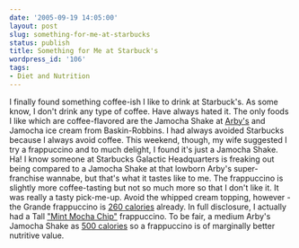 ```yaml
---
date: '2005-09-19 14:05:00'
layout: post
slug: something-for-me-at-starbucks
status: publish
title: Something for Me at Starbuck's
wordpress_id: '106'
tags:
- Diet and Nutrition
---
```


I finally found something coffee-ish I like to drink at Starbuck's. As some know, I don't drink any type of coffee. Have always hated it. The only foods I like which are coffee-flavored are the Jamocha Shake at [Arby's](http://www.arbys.com) and Jamocha ice cream from Baskin-Robbins. I had always avoided Starbucks because I always avoid coffee. This weekend, though, my wife suggested I try a frappuccino and to much delight, I found it's just a Jamocha Shake. Ha! I know someone at Starbucks Galactic Headquarters is freaking out being compared to a Jamocha Shake at that lowborn Arby's super-franchise wannabe, but that's what it tastes like to me. The frappuccino is slightly more coffee-tasting but not so much more so that I don't like it. It was really a tasty pick-me-up. Avoid the whipped cream topping, however - the Grande frappuccino is [260 calories](http://www.calorie-count.com/calories/item/57183.html) already. In full disclosure, I actually had a Tall ["Mint Mocha Chip"](http://www.starbucks.com/retail/nutrition_beverage_detail.asp?selProducts=181) frappuccino. To be fair, a medium Arby's Jamocha Shake as [500 calories](http://arbys.com/nutrition/Arbys_US_Nutrition.pdf) so a frappuccino is of marginally better nutritive value.


